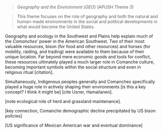 > _Geography and the Environment_ (_GEO_) (APUSH Theme 3)

> This theme focuses on the role of geography and both the natural and human-made environments in the social and political developments in what would become the United States.

Geography and ecology in the Southwest and Plains help explain much of the _Comanches_’ power in the American Southwest. Two of their most valuable resources, bison (for food and other resources) and horses (for mobility, raiding, and trading) were available to them because of their unique location. Far beyond mere economic goods and tools for conflict, these resources ultimately played a much larger role in Comanche culture, becoming important symbols within the social structure and even in religious ritual [citation].

Simultaneously, Indigenous peoples generally and Comanches specifically played a huge role in actively shaping their environments [is this a key concept? I think it might be] [cite Usner, Hamailanen].

[note ecological role of herd and grassland maintenance].

[key connection, Comanche demographic decline precipitated by US bison policies]

[US significance of Mexican American war and eventual dominance]

